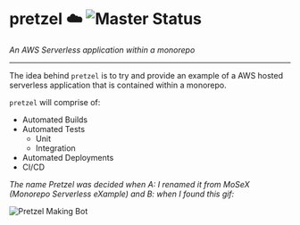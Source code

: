 # pretzel ☁️ ![Master Status](https://github.com/ciaranevans/pretzel/workflows/CI/badge.svg?branch=master)

_An AWS Serverless application within a monorepo_

---

The idea behind `pretzel` is to try and provide an example of a AWS hosted serverless application that is contained within a monorepo.

`pretzel` will comprise of:

* Automated Builds
* Automated Tests
    * Unit
    * Integration
* Automated Deployments
* CI/CD

_The name Pretzel was decided when A: I renamed it from MoSeX (Monorepo Serverless eXample) and B: when I found this gif:_

![Pretzel Making Bot](https://media.giphy.com/media/bwmYGtDbRCJyg/giphy-downsized.gif)
